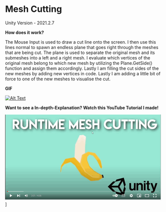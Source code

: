 # Mesh Cutting

Unity Version - 2021.2.7

**How does it work?**

The Mouse Input is used to draw a cut line onto the screen. I then use this lines normal to spawn an endless plane that goes right through the meshes that are being cut. The plane is used to separate the original mesh and its submeshes into a left and a right mesh. I evaluate which vertices of the original mesh belong to which new mesh by utilizing the Plane.GetSide() function and assign them accordingly. Lastly I am filling the cut sides of the new meshes by adding new vertices in code. Lastly I am adding a little bit of force to one of the new meshes to visualise the cut.

**GIF**

[![Alt Text](https://raw.githubusercontent.com/KristinLague/KristinLague.github.io/main/Images/MeshSlicing.gif)](https://raw.githubusercontent.com/KristinLague/KristinLague.github.io/main/Images/MeshSlicing.gif)

**Want to see a In-depth-Explanation? Watch this YouTube Tutorial I made!**

[![Image alt text here](https://raw.githubusercontent.com/KristinLague/KristinLague.github.io/main/Images/meshcutbananaGIF.gif)](https://www.youtube.com/watch?v=1UsuZsaUUng)]



